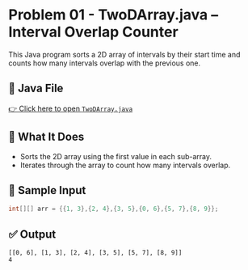 # Problem 01 - TwoDArray.java – Interval Overlap Counter

This Java program sorts a 2D array of intervals by their start time and counts how many intervals overlap with the previous one.

## 📄 Java File

[👉 Click here to open `TwoDArray.java`](./TwoDArray.java)

## 🧠 What It Does

- Sorts the 2D array using the first value in each sub-array.
- Iterates through the array to count how many intervals overlap.

## 🔢 Sample Input
```java
int[][] arr = {{1, 3},{2, 4},{3, 5},{0, 6},{5, 7},{8, 9}};
```

## ✅ Output
```
[[0, 6], [1, 3], [2, 4], [3, 5], [5, 7], [8, 9]]
4
```
